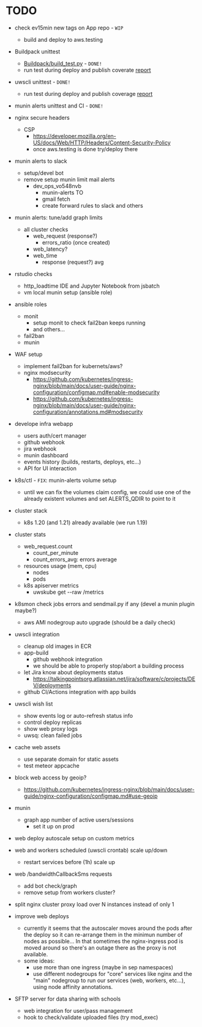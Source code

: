 # TODO

* check ev15min new tags on App repo - `WIP`
    * build and deploy to aws.testing

* Buildpack unittest
    * [Buildpack/build_test.py](https://github.com/TalkingPts/Buildpack/blob/master/build_test.py) - `DONE!`
    * run test during deploy and publish coverate [report](https://ops.uws.talkingpts.org/htmlcov/buildpack/)

* uwscli unittest - `DONE!`
    * run test during deploy and publish coverage [report](https://ops.uws.talkingpts.org/htmlcov/uwscli/)

* munin alerts unittest and CI - `DONE!`

* nginx secure headers
    * CSP
        * https://developer.mozilla.org/en-US/docs/Web/HTTP/Headers/Content-Security-Policy
        * once aws.testing is done try/deploy there

* munin alerts to slack
    * setup/devel bot
    * remove setup munin limit mail alerts
        * dev_ops_vo548nvb
            * munin-alerts TO
            * gmail fetch
            * create forward rules to slack and others

* munin alerts: tune/add graph limits
    * all cluster checks
        * web_request (response?)
            * errors_ratio (once created)
        * web_latency?
        * web_time
            * response (request?) avg

* rstudio checks
    * http_loadtime IDE and Jupyter Notebook from jsbatch
    * vm local munin setup (ansible role)

* ansible roles
    * monit
        * setup monit to check fail2ban keeps running
        * and others...
    * fail2ban
    * munin

* WAF setup
    * implement fail2ban for kubernets/aws?
    * nginx modsecurity
        * https://github.com/kubernetes/ingress-nginx/blob/main/docs/user-guide/nginx-configuration/configmap.md#enable-modsecurity
        * https://github.com/kubernetes/ingress-nginx/blob/main/docs/user-guide/nginx-configuration/annotations.md#modsecurity

* develope infra webapp
    * users auth/cert manager
    * github webhook
    * jira webhook
    * munin dashboard
    * events history (builds, restarts, deploys, etc...)
    * API for UI interaction

* k8s/ctl - `FIX`: munin-alerts volume setup
    * until we can fix the volumes claim config, we could use one of the already existent volumes and set ALERTS_QDIR to point to it

* cluster stack
    * k8s 1.20 (and 1.21) already available (we run 1.19)

* cluster stats
    * web_request.count
        * count_per_minute
        * count_errors_avg: errors average
    * resources usage (mem, cpu)
        * nodes
        * pods
    * k8s apiserver metrics
        * uwskube get --raw /metrics

* k8smon check jobs errors and sendmail.py if any (devel a munin plugin maybe?)
    * aws AMI nodegroup auto upgrade (should be a daily check)

* uwscli integration
    * cleanup old images in ECR
    * app-build
        * github webhook integration
        * we should be able to properly stop/abort a building process
    * let Jira know about deployments status
        * https://talkingpointsorg.atlassian.net/jira/software/c/projects/DEV/deployments
    * github CI/Actions integration with app builds

* uwscli wish list
    * show events log or auto-refresh status info
    * control deploy replicas
    * show web proxy logs
    * uwsq: clean failed jobs

* cache web assets
    * use separate domain for static assets
    * test meteor appcache

* block web access by geoip?
    * https://github.com/kubernetes/ingress-nginx/blob/main/docs/user-guide/nginx-configuration/configmap.md#use-geoip

* munin
    * graph app number of active users/sessions
        * set it up on prod

* web deploy autoscale setup on custom metrics

* web and workers scheduled (uwscli crontab) scale up/down
    * restart services before (1h) scale up

* web /bandwidthCallbackSms requests
    * add bot check/graph
    * remove setup from workers cluster?

* split nginx cluster proxy load over N instances instead of only 1

* improve web deploys
    * currently it seems that the autoscaler moves around the pods after the deploy so it can re-arrange them in the minimun number of nodes as possible... In that sometimes the nginx-ingress pod is moved around so there's an outage there as the proxy is not available.
    * some ideas:
        * use more than one ingress (maybe in sep namespaces)
        * use different nodegroups for "core" services like nginx and the "main" nodegroup to run our services (web, workers, etc...), using node affinity annotations.

* SFTP server for data sharing with schools
    * web integration for user/pass management
    * hook to check/validate uploaded files (try mod_exec)
